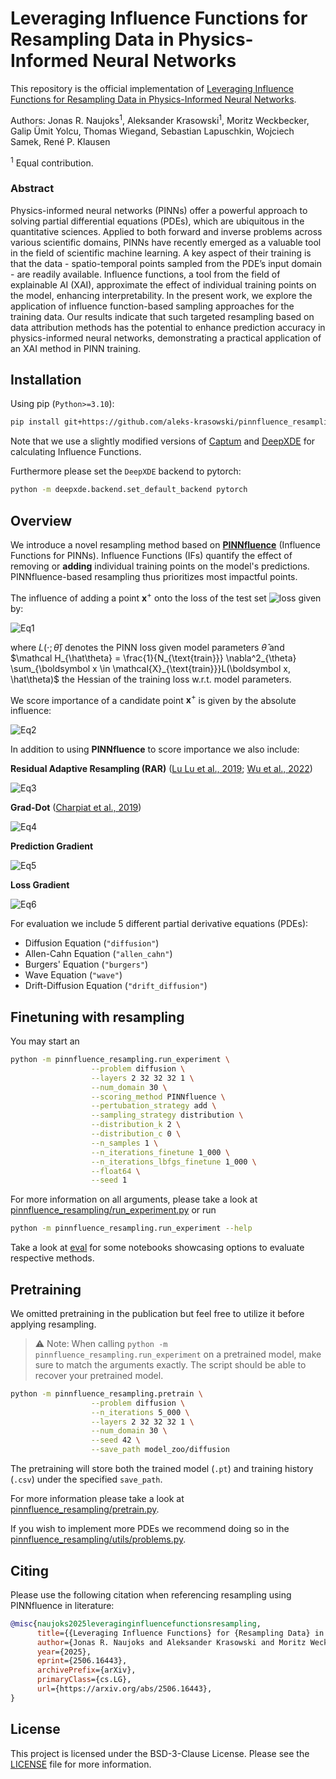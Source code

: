 # Leveraging Influence Functions for Resampling Data in Physics-Informed Neural Networks

This repository is the official implementation of [Leveraging Influence Functions for Resampling Data in Physics-Informed Neural Networks](TODO:_add_arxiv_link). 

Authors: Jonas R. Naujoks<sup>1</sup>, Aleksander Krasowski<sup>1</sup>, Moritz Weckbecker, Galip Ümit Yolcu, Thomas Wiegand, Sebastian Lapuschkin, Wojciech Samek, René P. Klausen

<sup>1</sup> Equal contribution.

### Abstract 

Physics-informed neural networks (PINNs) offer a powerful approach to solving partial differential equations (PDEs), which are ubiquitous in the quantitative sciences. Applied to both forward and inverse problems across various scientific domains, PINNs have recently emerged as a valuable tool in the field of scientific machine learning. A key aspect of their training is that the data - spatio-temporal points sampled from the PDE’s input domain - are readily available. Influence functions, a tool from the field of explainable AI (XAI), approximate the effect of individual training points on the model, enhancing interpretability. In the present work, we explore the application of influence function-based sampling approaches for the training data. Our results indicate that such targeted resampling based on data attribution methods has the potential to enhance prediction accuracy in physics-informed neural networks, demonstrating a practical application of an XAI method in PINN training.

## Installation

Using pip (`Python>=3.10`):

```bash
pip install git+https://github.com/aleks-krasowski/pinnfluence_resampling.git
```

Note that we use a slightly modified versions of [Captum](https://github.com/aleks-krasowski/captum) and [DeepXDE](https://github.com/aleks-krasowski/deepxde) for calculating Influence Functions.

Furthermore please set the `DeepXDE` backend to pytorch:

```bash 
python -m deepxde.backend.set_default_backend pytorch
```

## Overview

We introduce a novel resampling method based on [**PINNfluence**](https://arxiv.org/abs/2409.08958) (Influence Functions for PINNs). Influence Functions (IFs) quantify the effect of removing or **adding** individual training points on the model's predictions. PINNfluence-based resampling thus prioritizes most impactful points. 

The influence of adding a point $\boldsymbol x^+$ onto the loss of the test set ![loss](https://latex.codecogs.com/svg.image?\mathcal{L}{\text{test}}=\sum{x\in\mathcal{X}_{\text{test}}}L(\boldsymbol{x},\theta)) given by:

![Eq1](https://latex.codecogs.com/svg.image?\operatorname{Inf}_{\mathcal{L}_{\text{test}}(\hat{\theta})}(\boldsymbol{x}^+):=\nabla_{\theta}\mathcal{L}_{\text{test}}(\hat{\theta})^\top\mathcal{H}_{\hat{\theta}}^{-1}\nabla_{\theta}\mathcal{L}(\boldsymbol{x}^+;\hat{\theta}))

where $L(\cdot; \hat\theta)$ denotes the PINN loss given model parameters $\hat\theta$ and $\mathcal H_{\hat\theta} = \frac{1}{N_{\text{train}}} \nabla^2_{\theta} \sum_{\boldsymbol x \in \mathcal{X}_{\text{train}}}L(\boldsymbol x, \hat\theta)$ the Hessian of the training loss w.r.t. model parameters.

We score importance of a candidate point $\boldsymbol x^+$ is given by the absolute influence:

![Eq2](https://latex.codecogs.com/svg.image?S_{\text{Inf}}(\boldsymbol&space;x^&plus;)=\left|\operatorname{Inf}_{\mathcal{L}_{\text{test}}(\hat\theta)}(\boldsymbol&space;x^&plus;)\right|)

In addition to using **PINNfluence** to score importance we also include:

**Residual Adaptive Resampling (RAR)** ([Lu Lu et al., 2019](https://ml4physicalsciences.github.io/2019/files/NeurIPS_ML4PS_2019_2.pdf); [Wu et al., 2022](https://arxiv.org/abs/2207.10289))

![Eq3](https://latex.codecogs.com/svg.image?\mathcal{S}_{\text{RAR}}(\boldsymbol&space;x^&plus;)=\|\mathcal{N}[\phi(\boldsymbol{x}^&plus;;\hat\theta)]\|_2)

**Grad-Dot** ([Charpiat et al., 2019](https://arxiv.org/abs/2102.05262))


![Eq4](https://latex.codecogs.com/svg.image?\mathcal{S}_{\text{grad-dot}}(\boldsymbol{x}^&plus;)=\nabla_{\theta}\mathcal{L}_\text{test}(\hat{\theta})^\top\nabla_{\theta}\mathcal{L}(\boldsymbol{x}^&plus;;\hat{\theta}))

**Prediction Gradient**


![Eq5](https://latex.codecogs.com/svg.image?\mathcal{S}_{\text{output-grad}}(\boldsymbol{x})=\left\|\nabla_{\boldsymbol&space;x}\phi(\boldsymbol{x};\hat{\theta})\right\|_2)

**Loss Gradient**

![Eq6](https://latex.codecogs.com/svg.image?\mathcal{S}_{\text{loss-grad}}(\boldsymbol{x})=\left\|\nabla_{\theta}\mathcal{L}(\boldsymbol{x};\hat\theta)\right\|_2)

For evaluation we include 5 different partial derivative equations (PDEs):
- Diffusion Equation (`"diffusion"`)
- Allen-Cahn Equation (`"allen_cahn"`)
- Burgers' Equation (`"burgers"`)
- Wave Equation (`"wave"`)
- Drift-Diffusion Equation (`"drift_diffusion"`)

## Finetuning with resampling

You may start an 

```bash
python -m pinnfluence_resampling.run_experiment \
                  --problem diffusion \
                  --layers 2 32 32 32 1 \
                  --num_domain 30 \
                  --scoring_method PINNfluence \
                  --pertubation_strategy add \
                  --sampling_strategy distribution \
                  --distribution_k 2 \
                  --distribution_c 0 \
                  --n_samples 1 \
                  --n_iterations_finetune 1_000 \
                  --n_iterations_lbfgs_finetune 1_000 \
                  --float64 \
                  --seed 1 
```

For more information on all arguments, please take a look at [pinnfluence_resampling/run_experiment.py](./pinnfluence_resampling/run_experiment.py) or run

```bash
python -m pinnfluence_resampling.run_experiment --help
```

Take a look at [eval](./eval) for some notebooks showcasing options to evaluate respective methods.

## Pretraining

We omitted pretraining in the publication but feel free to utilize it before applying resampling. 

> ⚠️ Note: When calling `python -m pinnfluence_resampling.run_experiment` on a pretrained model, make sure to match the arguments exactly. The script should be able to recover your pretrained model.

```bash
python -m pinnfluence_resampling.pretrain \
                  --problem diffusion \
                  --n_iterations 5_000 \
                  --layers 2 32 32 32 1 \
                  --num_domain 30 \
                  --seed 42 \
                  --save_path model_zoo/diffusion
```

The pretraining will store both the trained model (`.pt`) and training history (`.csv`) under the specified `save_path`.

For more information please take a look at [pinnfluence_resampling/pretrain.py](./pinnfluence_resampling/pretrain.py).

If you wish to implement more PDEs we recommend doing so in the [pinnfluence_resampling/utils/problems.py](./pinnfluence_resampling/utils/problems.py).


## Citing 

Please use the following citation when referencing resampling using PINNfluence in literature:

```bibtex
@misc{naujoks2025leveraginginfluencefunctionsresampling,
      title={{Leveraging Influence Functions} for {Resampling Data} in {Physics-Informed Neural Networks}}, 
      author={Jonas R. Naujoks and Aleksander Krasowski and Moritz Weckbecker and Galip Ümit Yolcu and Thomas Wiegand and Sebastian Lapuschkin and Wojciech Samek and René P. Klausen},
      year={2025},
      eprint={2506.16443},
      archivePrefix={arXiv},
      primaryClass={cs.LG},
      url={https://arxiv.org/abs/2506.16443}, 
}
```

## License

This project is licensed under the BSD-3-Clause License. Please see the [LICENSE](./LICENSE) file for more information.
